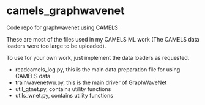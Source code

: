 # camels_graphwavenet
Code repo for graphwavenet using CAMELS

These are most of the files used in my CAMELS ML work (The CAMELS data loaders were too large to be uploaded).

To use for your own work, just implement the data loaders as requested.

- readcamels_log.py, this is the main data preparation file for using CAMELS data
- trainwavenetwu.py, this is the main driver of GraphWaveNet
- util_gtnet.py, contains utility functions
- utils_wnet.py, contains utility functions
